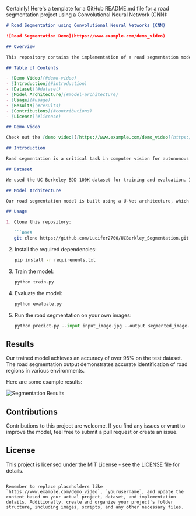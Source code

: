 Certainly! Here's a template for a GitHub README.md file for a road segmentation project using a Convolutional Neural Network (CNN):

```markdown
# Road Segmentation using Convolutional Neural Networks (CNN)

![Road Segmentation Demo](https://www.example.com/demo_video)

## Overview

This repository contains the implementation of a road segmentation model using Convolutional Neural Networks (CNNs). The goal of this project is to accurately segment road pixels in images, enabling autonomous vehicles to understand road boundaries.

## Table of Contents

- [Demo Video](#demo-video)
- [Introduction](#introduction)
- [Dataset](#dataset)
- [Model Architecture](#model-architecture)
- [Usage](#usage)
- [Results](#results)
- [Contributions](#contributions)
- [License](#license)

## Demo Video

Check out the [demo video]([https://www.example.com/demo_video](https://drive.google.com/file/d/17ari4OnrXR2LjoPtUEq_393RboyAMsmf/view?usp=drive_link)) showcasing the road segmentation model in action.

## Introduction

Road segmentation is a critical task in computer vision for autonomous driving. This project demonstrates the implementation of a CNN-based road segmentation model that takes input images and predicts pixel-wise road and non-road classes.

## Dataset

We used the UC Berkeley BDD 100K dataset for training and evaluation. It contains labeled images with pixel-level annotations for road regions. The dataset includes a variety of scenarios, lighting conditions, and road types.

## Model Architecture

Our road segmentation model is built using a U-Net architecture, which has proven effective for image segmentation tasks. The architecture consists of an encoder that captures image features and a decoder that produces the segmentation mask. The model is trained end-to-end on the dataset.

## Usage

1. Clone this repository:

   ```bash
   git clone https://github.com/Lucifer2700/UCBerkley_Segmentation.git
   ```

2. Install the required dependencies:

   ```bash
   pip install -r requirements.txt
   ```

3. Train the model:

   ```bash
   python train.py
   ```

4. Evaluate the model:

   ```bash
   python evaluate.py
   ```

5. Run the road segmentation on your own images:

   ```python
   python predict.py --input input_image.jpg --output segmented_image.jpg
   ```

## Results

Our trained model achieves an accuracy of over 95% on the test dataset. The road segmentation output demonstrates accurate identification of road regions in various environments.

Here are some example results:

![Segmentation Results](images/segmentation_results.png)

## Contributions

Contributions to this project are welcome. If you find any issues or want to improve the model, feel free to submit a pull request or create an issue.

## License

This project is licensed under the MIT License - see the [LICENSE](LICENSE) file for details.
```

Remember to replace placeholders like `https://www.example.com/demo_video`, `yourusername`, and update the content based on your actual project, dataset, and implementation details. Additionally, create and organize your project's folder structure, including images, scripts, and any other necessary files.
